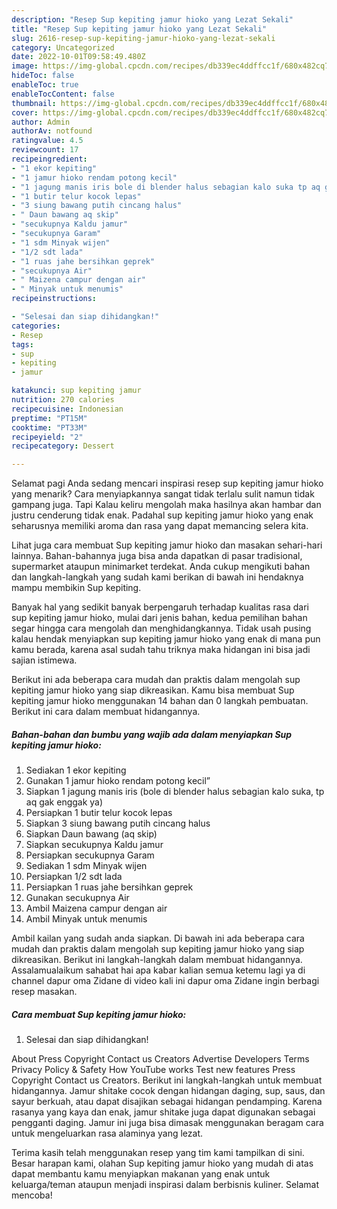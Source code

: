 ```yaml
---
description: "Resep Sup kepiting jamur hioko yang Lezat Sekali"
title: "Resep Sup kepiting jamur hioko yang Lezat Sekali"
slug: 2616-resep-sup-kepiting-jamur-hioko-yang-lezat-sekali
category: Uncategorized
date: 2022-10-01T09:58:49.480Z
image: https://img-global.cpcdn.com/recipes/db339ec4ddffcc1f/680x482cq70/sup-kepiting-jamur-hioko-foto-resep-utama.jpg
hideToc: false
enableToc: true
enableTocContent: false
thumbnail: https://img-global.cpcdn.com/recipes/db339ec4ddffcc1f/680x482cq70/sup-kepiting-jamur-hioko-foto-resep-utama.jpg
cover: https://img-global.cpcdn.com/recipes/db339ec4ddffcc1f/680x482cq70/sup-kepiting-jamur-hioko-foto-resep-utama.jpg
author: Admin
authorAv: notfound
ratingvalue: 4.5
reviewcount: 17
recipeingredient:
- "1 ekor kepiting"
- "1 jamur hioko rendam potong kecil"
- "1 jagung manis iris bole di blender halus sebagian kalo suka tp aq gak enggak ya"
- "1 butir telur kocok lepas"
- "3 siung bawang putih cincang halus"
- " Daun bawang aq skip"
- "secukupnya Kaldu jamur"
- "secukupnya Garam"
- "1 sdm Minyak wijen"
- "1/2 sdt lada"
- "1 ruas jahe bersihkan geprek"
- "secukupnya Air"
- " Maizena campur dengan air"
- " Minyak untuk menumis"
recipeinstructions:

- "Selesai dan siap dihidangkan!"
categories:
- Resep
tags:
- sup
- kepiting
- jamur

katakunci: sup kepiting jamur 
nutrition: 270 calories
recipecuisine: Indonesian
preptime: "PT15M"
cooktime: "PT33M"
recipeyield: "2"
recipecategory: Dessert

---
```



Selamat pagi Anda sedang mencari inspirasi resep sup kepiting jamur hioko yang menarik? Cara menyiapkannya sangat tidak terlalu sulit namun tidak gampang juga. Tapi Kalau keliru mengolah maka hasilnya akan hambar dan justru cenderung tidak enak. Padahal sup kepiting jamur hioko yang enak seharusnya memiliki aroma dan rasa yang dapat memancing selera kita.


Lihat juga cara membuat Sup kepiting jamur hioko dan masakan sehari-hari lainnya. Bahan-bahannya juga bisa anda dapatkan di pasar tradisional, supermarket ataupun minimarket terdekat. Anda cukup mengikuti bahan dan langkah-langkah yang sudah kami berikan di bawah ini hendaknya mampu membikin Sup kepiting.

Banyak hal yang sedikit banyak berpengaruh terhadap kualitas rasa dari sup kepiting jamur hioko, mulai dari jenis bahan, kedua pemilihan bahan segar hingga cara mengolah dan menghidangkannya. Tidak usah pusing kalau hendak menyiapkan sup kepiting jamur hioko yang enak di mana pun kamu berada, karena asal sudah tahu triknya maka hidangan ini bisa jadi sajian istimewa.


Berikut ini ada beberapa cara mudah dan praktis dalam mengolah sup kepiting jamur hioko yang siap dikreasikan. Kamu bisa membuat Sup kepiting jamur hioko menggunakan 14 bahan dan 0 langkah pembuatan. Berikut ini cara dalam membuat hidangannya.

<!--inarticleads1-->

##### Bahan-bahan dan bumbu yang wajib ada dalam menyiapkan Sup kepiting jamur hioko:

1. Sediakan 1 ekor kepiting
1. Gunakan 1 jamur hioko rendam potong kecil”
1. Siapkan 1 jagung manis iris (bole di blender halus sebagian kalo suka, tp aq gak enggak ya)
1. Persiapkan 1 butir telur kocok lepas
1. Siapkan 3 siung bawang putih cincang halus
1. Siapkan  Daun bawang (aq skip)
1. Siapkan secukupnya Kaldu jamur
1. Persiapkan secukupnya Garam
1. Sediakan 1 sdm Minyak wijen
1. Persiapkan 1/2 sdt lada
1. Persiapkan 1 ruas jahe bersihkan geprek
1. Gunakan secukupnya Air
1. Ambil  Maizena campur dengan air
1. Ambil  Minyak untuk menumis


Ambil kailan yang sudah anda siapkan. Di bawah ini ada beberapa cara mudah dan praktis dalam mengolah sup kepiting jamur hioko yang siap dikreasikan. Berikut ini langkah-langkah dalam membuat hidangannya. Assalamualaikum sahabat hai apa kabar kalian semua ketemu lagi ya di channel dapur oma Zidane di video kali ini dapur oma Zidane ingin berbagi resep masakan. 

<!--inarticleads2-->

##### Cara membuat Sup kepiting jamur hioko:


1. Selesai dan siap dihidangkan!

About Press Copyright Contact us Creators Advertise Developers Terms Privacy Policy &amp; Safety How YouTube works Test new features Press Copyright Contact us Creators. Berikut ini langkah-langkah untuk membuat hidangannya. Jamur shitake cocok dengan hidangan daging, sup, saus, dan sayur berkuah, atau dapat disajikan sebagai hidangan pendamping. Karena rasanya yang kaya dan enak, jamur shitake juga dapat digunakan sebagai pengganti daging. Jamur ini juga bisa dimasak menggunakan beragam cara untuk mengeluarkan rasa alaminya yang lezat. 

Terima kasih telah menggunakan resep yang tim kami tampilkan di sini. Besar harapan kami, olahan Sup kepiting jamur hioko yang mudah di atas dapat membantu kamu menyiapkan makanan yang enak untuk keluarga/teman ataupun menjadi inspirasi dalam berbisnis kuliner. Selamat mencoba!
